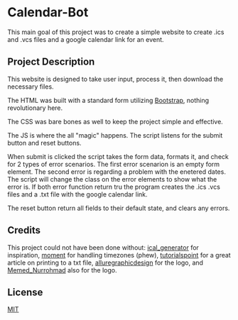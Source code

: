 # Calendar-Bot

This main goal of this project was to create a simple website to create .ics and .vcs files and a google calendar link for an event.

## Project Description

This website is designed to take user input, process it, then download the necessary files.

The HTML was built with a standard form utilizing [Bootstrap](https://getbootstrap.com/), nothing revolutionary here.

The CSS was bare bones as well to keep the project simple and effective.

The JS is where the all "magic" happens. The script listens for the submit button and reset buttons. 

When submit is clicked the script takes the form data, formats it, and check for 2 types of error scenarios. The first error scenarion is an empty form element. The second error is regarding a problem with the enetered dates. The script will change the class on the error elements to show what the error is. If both error function return tru the program creates the .ics .vcs files and a .txt file with the google calendar link.

The reset button return all fields to their default state, and clears any errors.

## Credits

This project could not have been done without: 
[ical_generator](https://icalgenerator.net/) for inspiration, 
[moment](https://momentjs.com/) for handling timezones (phew), 
[tutorialspoint](https://www.tutorialspoint.com/how-to-create-and-save-text-file-in-javascript/) for a great article on printing to a txt file, 
[alluregraphicdesign](https://pixabay.com/users/alluregraphicdesign-945398/) for the logo, 
and [Memed_Nurrohmad](https://pixabay.com/users/memed_nurrohmad-3307648/) also for the logo.

## License

[MIT](https://choosealicense.com/licenses/mit/)
